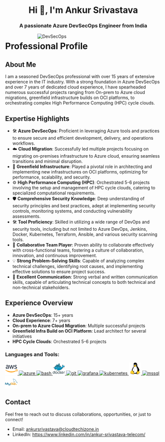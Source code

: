 <h1 align="center">Hi 👋, I'm Ankur Srivastava</h1>
<h3 align="center">A passionate Azure DevSecOps Engineer from India</h3>

<img align="right" alt="DevSecOps" width="400" src="![image](https://github.com/Ankur-Srivastava-Cloudtechizone/Ankur-Srivastava-Cloudtechizone/assets/168817123/bcdcaf94-371a-4ca0-9771-d23c9e9894e7)
">
# Professional Profile

## About Me
I am a seasoned DevSecOps professional with over 15 years of extensive experience in the IT industry. With a strong foundation in Azure DevSecOps and over 7 years of dedicated cloud experience, I have spearheaded numerous successful projects ranging from On-prem to Azure cloud migrations, greenfield infrastructure builds on OCI platforms, to orchestrating complex High Performance Computing (HPC) cycle clouds.

## Expertise Highlights
- 🛠️ **Azure DevSecOps**: Proficient in leveraging Azure tools and practices to ensure secure and efficient development, delivery, and operations workflows.
- ☁️ **Cloud Migration**: Successfully led multiple projects focusing on migrating on-premises infrastructure to Azure cloud, ensuring seamless transitions and minimal disruption.
- 🌱 **Greenfield Infrastructure**: Played a pivotal role in architecting and implementing new infrastructures on OCI platforms, optimizing for performance, scalability, and security.
- ⚙️ **High Performance Computing (HPC)**: Orchestrated 5-6 projects involving the setup and management of HPC cycle clouds, catering to specialized computational requirements.
- 🛡️ **Comprehensive Security Knowledge**: Deep understanding of security principles and best practices, adept at implementing security controls, monitoring systems, and conducting vulnerability assessments.
- 🛠️ **Tool Proficiency**: Skilled in utilizing a wide range of DevOps and security tools, including but not limited to Azure DevOps, Jenkins, Docker, Kubernetes, Terraform, Ansible, and various security 
                            scanning tools.
- 🤝 **Collaborative Team Player**: Proven ability to collaborate effectively with cross-functional teams, fostering a culture of collaboration, innovation, and continuous improvement.
- 💡 **Strong Problem-Solving Skills**: Capable of analyzing complex technical challenges, identifying root causes, and implementing effective solutions to ensure project success.
- 📢 **Excellent Communication**: Strong verbal and written communication skills, capable of articulating technical concepts to both technical and non-technical stakeholders.

## Experience Overview
- **Azure DevSecOps**: 15+ years
- **Cloud Experience**: 7+ years
- **On-prem to Azure Cloud Migration**: Multiple successful projects
- **Greenfield Infra Build on OCI Platform**: Lead architect for several initiatives
- **HPC Cycle Clouds**: Orchestrated 5-6 projects

<h3 align="left">Languages and Tools:</h3>
<p align="left"> <a href="https://aws.amazon.com" target="_blank" rel="noreferrer"> <img src="https://raw.githubusercontent.com/devicons/devicon/master/icons/amazonwebservices/amazonwebservices-original-wordmark.svg" alt="aws" width="40" height="40"/> </a> <a href="https://azure.microsoft.com/en-in/" target="_blank" rel="noreferrer"> <img src="https://www.vectorlogo.zone/logos/microsoft_azure/microsoft_azure-icon.svg" alt="azure" width="40" height="40"/> </a> <a href="https://www.gnu.org/software/bash/" target="_blank" rel="noreferrer"> <img src="https://www.vectorlogo.zone/logos/gnu_bash/gnu_bash-icon.svg" alt="bash" width="40" height="40"/> </a> <a href="https://www.docker.com/" target="_blank" rel="noreferrer"> <img src="https://raw.githubusercontent.com/devicons/devicon/master/icons/docker/docker-original-wordmark.svg" alt="docker" width="40" height="40"/> </a> <a href="https://git-scm.com/" target="_blank" rel="noreferrer"> <img src="https://www.vectorlogo.zone/logos/git-scm/git-scm-icon.svg" alt="git" width="40" height="40"/> </a> <a href="https://grafana.com" target="_blank" rel="noreferrer"> <img src="https://www.vectorlogo.zone/logos/grafana/grafana-icon.svg" alt="grafana" width="40" height="40"/> </a> <a href="https://kubernetes.io" target="_blank" rel="noreferrer"> <img src="https://www.vectorlogo.zone/logos/kubernetes/kubernetes-icon.svg" alt="kubernetes" width="40" height="40"/> </a> <a href="https://www.linux.org/" target="_blank" rel="noreferrer"> <img src="https://raw.githubusercontent.com/devicons/devicon/master/icons/linux/linux-original.svg" alt="linux" width="40" height="40"/> </a> <a href="https://www.microsoft.com/en-us/sql-server" target="_blank" rel="noreferrer"> <img src="https://www.svgrepo.com/show/303229/microsoft-sql-server-logo.svg" alt="mssql" width="40" height="40"/> </a> <a href="https://www.mysql.com/" target="_blank" rel="noreferrer"> <img src="https://raw.githubusercontent.com/devicons/devicon/master/icons/mysql/mysql-original-wordmark.svg" alt="mysql" width="40" height="40"/> </a> </p>


## Contact
Feel free to reach out to discuss collaborations, opportunities, or just to connect!

- Email: ankursrivastava@cloudtechizone.in
- LinkedIn: https://www.linkedin.com/in/ankur-srivastava-telecom/
